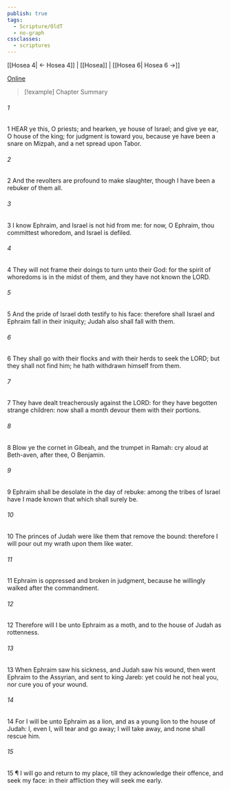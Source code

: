 ```yaml
---
publish: true
tags:
  - Scripture/OldT
  - no-graph
cssclasses:
  - scriptures
---
```

[[Hosea 4| ← Hosea 4]] | [[Hosea]] | [[Hosea 6| Hosea 6 →]]

[Online](https://churchofjesuschrist.org/study/scriptures/ot/hosea/5?lang=eng)

>[!example] Chapter Summary
>
###### 1
1 HEAR ye this, O priests; and hearken, ye house of Israel; and give ye ear, O house of the king; for judgment is toward you, because ye have been a snare on Mizpah, and a net spread upon Tabor.
###### 2
2 And the revolters are profound to make slaughter, though I have been a rebuker of them all.
###### 3
3 I know Ephraim, and Israel is not hid from me: for now, O Ephraim, thou committest whoredom, and Israel is defiled.
###### 4
4 They will not frame their doings to turn unto their God: for the spirit of whoredoms is in the midst of them, and they have not known the LORD.
###### 5
5 And the pride of Israel doth testify to his face: therefore shall Israel and Ephraim fall in their iniquity; Judah also shall fall with them.
###### 6
6 They shall go with their flocks and with their herds to seek the LORD; but they shall not find him; he hath withdrawn himself from them.
###### 7
7 They have dealt treacherously against the LORD: for they have begotten strange children: now shall a month devour them with their portions.
###### 8
8 Blow ye the cornet in Gibeah, and the trumpet in Ramah: cry aloud at Beth-aven, after thee, O Benjamin.
###### 9
9 Ephraim shall be desolate in the day of rebuke: among the tribes of Israel have I made known that which shall surely be.
###### 10
10 The princes of Judah were like them that remove the bound: therefore I will pour out my wrath upon them like water.
###### 11
11 Ephraim is oppressed and broken in judgment, because he willingly walked after the commandment.
###### 12
12 Therefore will I be unto Ephraim as a moth, and to the house of Judah as rottenness.
###### 13
13 When Ephraim saw his sickness, and Judah saw his wound, then went Ephraim to the Assyrian, and sent to king Jareb: yet could he not heal you, nor cure you of your wound.
###### 14
14 For I will be unto Ephraim as a lion, and as a young lion to the house of Judah: I, even I, will tear and go away; I will take away, and none shall rescue him.
###### 15
15 ¶ I will go and return to my place, till they acknowledge their offence, and seek my face: in their affliction they will seek me early.



